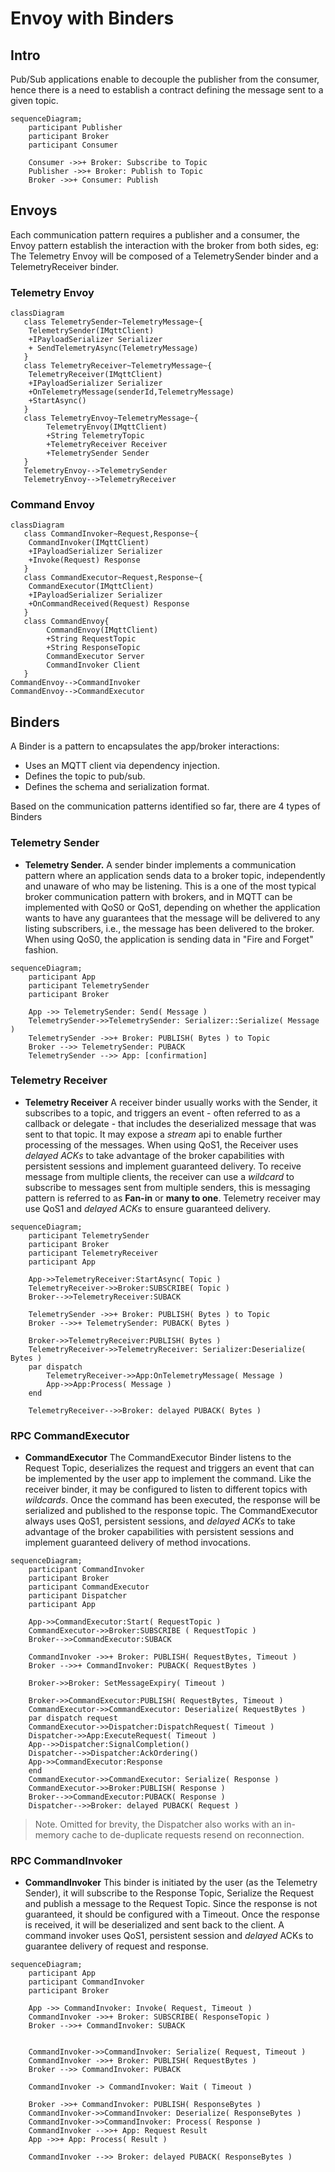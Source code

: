 # Envoy with Binders

## Intro

Pub/Sub applications enable to decouple the publisher from the consumer, hence there is a need to establish a contract defining the message sent to a given topic.

```mermaid
sequenceDiagram;
    participant Publisher
    participant Broker
    participant Consumer

    Consumer ->>+ Broker: Subscribe to Topic
    Publisher ->>+ Broker: Publish to Topic
    Broker ->>+ Consumer: Publish 
```

## Envoys

Each communication pattern requires a publisher and a consumer, the Envoy pattern establish the interaction with the broker from both sides, eg: The Telemetry Envoy will be composed of a TelemetrySender binder and a TelemetryReceiver binder.

### Telemetry Envoy

```mermaid
classDiagram
   class TelemetrySender~TelemetryMessage~{
    TelemetrySender(IMqttClient)
    +IPayloadSerializer Serializer
    + SendTelemetryAsync(TelemetryMessage)
   }
   class TelemetryReceiver~TelemetryMessage~{
    TelemetryReceiver(IMqttClient)
    +IPayloadSerializer Serializer
    +OnTelemetryMessage(senderId,TelemetryMessage)
    +StartAsync()
   }
   class TelemetryEnvoy~TelemetryMessage~{
        TelemetryEnvoy(IMqttClient)
        +String TelemetryTopic       
        +TelemetryReceiver Receiver
        +TelemetrySender Sender
   }
   TelemetryEnvoy-->TelemetrySender
   TelemetryEnvoy-->TelemetryReceiver
```

### Command Envoy

```mermaid
classDiagram
   class CommandInvoker~Request,Response~{
    CommandInvoker(IMqttClient)
    +IPayloadSerializer Serializer
    +Invoke(Request) Response
   }
   class CommandExecutor~Request,Response~{
    CommandExecutor(IMqttClient)
    +IPayloadSerializer Serializer
    +OnCommandReceived(Request) Response
   }
   class CommandEnvoy{
        CommandEnvoy(IMqttClient)
        +String RequestTopic 
        +String ResponseTopic
        CommandExecutor Server
        CommandInvoker Client
   }
CommandEnvoy-->CommandInvoker
CommandEnvoy-->CommandExecutor
```

## Binders

A Binder is a pattern to encapsulates the app/broker interactions:

- Uses an MQTT client via dependency injection.
- Defines the topic to pub/sub.
- Defines the schema and serialization format.

Based on the communication patterns identified so far, there are 4 types of Binders

### Telemetry Sender

- **Telemetry Sender.** A sender binder implements a communication pattern where an application sends data to a broker topic, independently and unaware of who may be listening. 
This is a one of the most typical broker communication pattern with brokers, and in MQTT can be implemented with QoS0 or QoS1, depending on whether the application wants to have any guarantees that the message will be delivered to any listing subscribers, i.e., the message has been delivered to the broker. When using QoS0, the application is sending data in "Fire and Forget" fashion.

```mermaid
sequenceDiagram;
    participant App
    participant TelemetrySender
    participant Broker
    
    App ->> TelemetrySender: Send( Message )
    TelemetrySender->>TelemetrySender: Serializer::Serialize( Message )
    TelemetrySender ->>+ Broker: PUBLISH( Bytes ) to Topic
    Broker -->> TelemetrySender: PUBACK 
    TelemetrySender -->> App: [confirmation]
```

### Telemetry Receiver

- **Telemetry Receiver** A receiver binder usually works with the Sender, it subscribes to a topic, and triggers an event - often referred to as a callback or delegate - that includes the deserialized message that was sent to that topic. It may expose a _stream_ api to enable further processing of the messages. When using QoS1, the Receiver uses _delayed ACKs_ to take advantage of the broker capabilities with persistent sessions and implement guaranteed delivery.
To receive message from multiple clients, the receiver can use a _wildcard_ to subscribe to messages sent from multiple senders, this is messaging pattern is referred to as **Fan-in** or **many to one**. Telemetry receiver may use QoS1 and _delayed ACKs_ to ensure guaranteed delivery.


```mermaid
sequenceDiagram;
    participant TelemetrySender
    participant Broker
    participant TelemetryReceiver
    participant App
    
    App->>TelemetryReceiver:StartAsync( Topic )
    TelemetryReceiver->>Broker:SUBSCRIBE( Topic )
    Broker-->>TelemetryReceiver:SUBACK

    TelemetrySender ->>+ Broker: PUBLISH( Bytes ) to Topic
    Broker -->>+ TelemetrySender: PUBACK( Bytes )

    Broker->>TelemetryReceiver:PUBLISH( Bytes )
    TelemetryReceiver->>TelemetryReceiver: Serializer:Deserialize( Bytes )
    par dispatch
        TelemetryReceiver->>App:OnTelemetryMessage( Message )
        App->>App:Process( Message )
    end

    TelemetryReceiver-->>Broker: delayed PUBACK( Bytes )
```

### RPC CommandExecutor

- **CommandExecutor** The CommandExecutor Binder listens to the Request Topic, deserializes the request and triggers an event that can be implemented by the user app to implement the command. Like the receiver binder, it may be configured to listen to different topics with _wildcards_. Once the command has been executed, the response will be serialized and published to the response topic. The CommandExecutor always uses QoS1, persistent sessions, and _delayed ACKs_ to take advantage of the broker capabilities with persistent sessions and implement guaranteed delivery of method invocations.

```mermaid
sequenceDiagram;
    participant CommandInvoker
    participant Broker
    participant CommandExecutor
    participant Dispatcher
    participant App
    
    App->>CommandExecutor:Start( RequestTopic )
    CommandExecutor->>Broker:SUBSCRIBE ( RequestTopic )
    Broker-->>CommandExecutor:SUBACK

    CommandInvoker ->>+ Broker: PUBLISH( RequestBytes, Timeout )
    Broker -->>+ CommandInvoker: PUBACK( RequestBytes )
    
    Broker->>Broker: SetMessageExpiry( Timeout )
    
    Broker->>CommandExecutor:PUBLISH( RequestBytes, Timeout )
    CommandExecutor->>CommandExecutor: Deserialize( RequestBytes )
    par dispatch request
    CommandExecutor->>Dispatcher:DispatchRequest( Timeout )
    Dispatcher->>App:ExecuteRequest( Timeout )
    App-->>Dispatcher:SignalCompletion()
    Dispatcher-->>Dispatcher:AckOrdering()
    App->>CommandExecutor:Response
    end
    CommandExecutor->>CommandExecutor: Serialize( Response )
    CommandExecutor->>Broker:PUBLISH( Response )
    Broker-->>CommandExecutor:PUBACK( Response )
    Dispatcher-->>Broker: delayed PUBACK( Request )
```

> Note. Omitted for brevity, the Dispatcher also works with an in-memory cache to de-duplicate requests resend on reconnection.

### RPC CommandInvoker

- **CommandInvoker** This binder is initiated by the user (as the Telemetry Sender), it will subscribe to the Response Topic, Serialize the Request and publish a message to the Request Topic. Since the response is not guaranteed, it should be configured with a Timeout. Once the response is received, it will be deserialized and sent back to the client. A command invoker uses QoS1, persistent session and _delayed_ ACKs to guarantee delivery of request and response.

```mermaid
sequenceDiagram;
    participant App
    participant CommandInvoker
    participant Broker

    App ->> CommandInvoker: Invoke( Request, Timeout )
    CommandInvoker ->>+ Broker: SUBSCRIBE( ResponseTopic )
    Broker -->>+ CommandInvoker: SUBACK
    

    CommandInvoker->>CommandInvoker: Serialize( Request, Timeout )
    CommandInvoker ->>+ Broker: PUBLISH( RequestBytes )
    Broker -->> CommandInvoker: PUBACK 

    CommandInvoker -> CommandInvoker: Wait ( Timeout )

    Broker ->>+ CommandInvoker: PUBLISH( ResponseBytes )
    CommandInvoker->>CommandInvoker: Deserialize( ResponseBytes )
    CommandInvoker->>CommandInvoker: Process( Response )
    CommandInvoker -->>+ App: Request Result
    App ->>+ App: Process( Result )

    CommandInvoker -->> Broker: delayed PUBACK( ResponseBytes )
```
